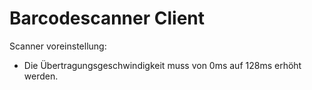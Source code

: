 # Barcodescanner Client
Scanner voreinstellung:
- Die Übertragungsgeschwindigkeit muss von 0ms auf 128ms erhöht werden.
<!-- - Folgender Präfix muss eingetragen werden: "CTRL + HOME" -->


